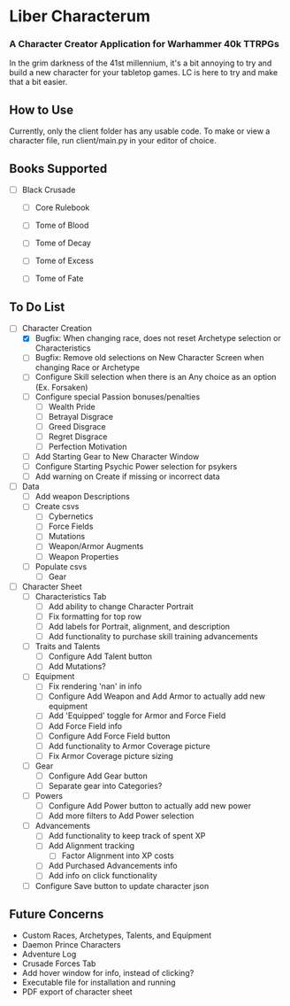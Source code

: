 # Liber Characterum
### A Character Creator Application for Warhammer 40k TTRPGs

In the grim darkness of the 41st millennium, it's a bit annoying to try and build a new character for your tabletop games. LC is here to try and make that a bit easier.

## How to Use

Currently, only the client folder has any usable code. To make or view a character file, run client/main.py in your editor of choice.


## Books Supported
- [ ] Black Crusade
    - [ ] Core Rulebook
    - [ ] Tome of Blood
    - [ ] Tome of Decay
    - [ ] Tome of Excess
    - [ ] Tome of Fate


## To Do List

- [ ] Character Creation
  - [X] Bugfix: When changing race, does not reset Archetype selection or Characteristics
  - [ ] Bugfix: Remove old selections on New Character Screen when changing Race or Archetype
  - [ ] Configure Skill selection when there is an Any choice as an option (Ex. Forsaken)
  - [ ] Configure special Passion bonuses/penalties
    - [ ] Wealth Pride
    - [ ] Betrayal Disgrace
    - [ ] Greed Disgrace
    - [ ] Regret Disgrace
    - [ ] Perfection Motivation
  - [ ] Add Starting Gear to New Character Window
  - [ ] Configure Starting Psychic Power selection for psykers
  - [ ] Add warning on Create if missing or incorrect data
- [ ] Data
  - [ ] Add weapon Descriptions
  - [ ] Create csvs
    - [ ] Cybernetics
    - [ ] Force Fields
    - [ ] Mutations
    - [ ] Weapon/Armor Augments
    - [ ] Weapon Properties
  - [ ] Populate csvs
    - [ ] Gear
- [ ] Character Sheet
  - [ ] Characteristics Tab
    - [ ] Add ability to change Character Portrait
    - [ ] Fix formatting for top row
    - [ ] Add labels for Portrait, alignment, and description
    - [ ] Add functionality to purchase skill training advancements
  - [ ] Traits and Talents
    - [ ] Configure Add Talent button
    - [ ] Add Mutations?
  - [ ] Equipment
    - [ ] Fix rendering 'nan' in info
    - [ ] Configure Add Weapon and Add Armor to actually add new equipment
    - [ ] Add 'Equipped' toggle for Armor and Force Field
    - [ ] Add Force Field info
    - [ ] Configure Add Force Field button
    - [ ] Add functionality to Armor Coverage picture
    - [ ] Fix Armor Coverage picture sizing
  - [ ] Gear
    - [ ] Configure Add Gear button
    - [ ] Separate gear into Categories?
  - [ ] Powers
    - [ ] Configure Add Power button to actually add new power
    - [ ] Add more filters to Add Power selection
  - [ ] Advancements
    - [ ] Add functionality to keep track of spent XP
    - [ ] Add Alignment tracking
      - [ ] Factor Alignment into XP costs
    - [ ] Add Purchased Advancements info
    - [ ] Add info on click functionality
  - [ ] Configure Save button to update character json

## Future Concerns
  - Custom Races, Archetypes, Talents, and Equipment
  - Daemon Prince Characters
  - Adventure Log
  - Crusade Forces Tab
  - Add hover window for info, instead of clicking?
  - Executable file for installation and running
  - PDF export of character sheet